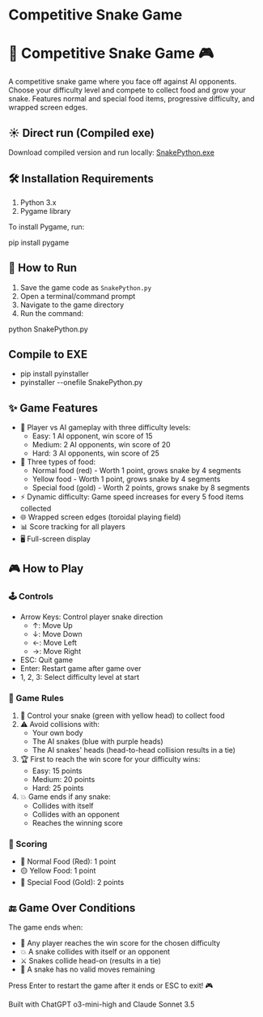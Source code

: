 ﻿# Competitive Snake Game
# 🐍 Competitive Snake Game 🎮

A competitive snake game where you face off against AI opponents. Choose your difficulty level and compete to collect food and grow your snake. Features normal and special food items, progressive difficulty, and wrapped screen edges.

## ☀️ Direct run (Compiled exe)

Download compiled version and run locally:
[SnakePython.exe](https://github.com/dliedke/SnakePython/blob/master/dist/SnakePython.exe)

## 🛠️ Installation Requirements

1. Python 3.x
2. Pygame library

To install Pygame, run:

pip install pygame

## 🚀 How to Run

1. Save the game code as `SnakePython.py`
2. Open a terminal/command prompt
3. Navigate to the game directory
4. Run the command:

python SnakePython.py

## Compile to EXE

- pip install pyinstaller
- pyinstaller --onefile SnakePython.py

## ✨ Game Features

- 🎯 Player vs AI gameplay with three difficulty levels:
  - Easy: 1 AI opponent, win score of 15
  - Medium: 2 AI opponents, win score of 20
  - Hard: 3 AI opponents, win score of 25
- 🍎 Three types of food:
  - Normal food (red) - Worth 1 point, grows snake by 4 segments
  - Yellow food - Worth 1 point, grows snake by 4 segments
  - Special food (gold) - Worth 2 points, grows snake by 8 segments
- ⚡ Dynamic difficulty: Game speed increases for every 5 food items collected
- 🌐 Wrapped screen edges (toroidal playing field)
- 📊 Score tracking for all players
- 🖥️ Full-screen display

## 🎮 How to Play

### 🕹️ Controls
- Arrow Keys: Control player snake direction
  - ↑: Move Up
  - ↓: Move Down
  - ←: Move Left
  - →: Move Right
- ESC: Quit game
- Enter: Restart game after game over
- 1, 2, 3: Select difficulty level at start

### 📜 Game Rules

1. 🎯 Control your snake (green with yellow head) to collect food
2. ⚠️ Avoid collisions with:
   - Your own body
   - The AI snakes (blue with purple heads)
   - The AI snakes' heads (head-to-head collision results in a tie)
3. 🏆 First to reach the win score for your difficulty wins:
   - Easy: 15 points
   - Medium: 20 points
   - Hard: 25 points
4. 💥 Game ends if any snake:
   - Collides with itself
   - Collides with an opponent
   - Reaches the winning score

### 💯 Scoring
- 🔴 Normal Food (Red): 1 point
- 🟡 Yellow Food: 1 point
- 🌟 Special Food (Gold): 2 points

## 🔚 Game Over Conditions

The game ends when:
- 🏅 Any player reaches the win score for the chosen difficulty
- 💥 A snake collides with itself or an opponent
- ⚔️ Snakes collide head-on (results in a tie)
- 🚫 A snake has no valid moves remaining

Press Enter to restart the game after it ends or ESC to exit! 🎮

Built with ChatGPT o3-mini-high and Claude Sonnet 3.5